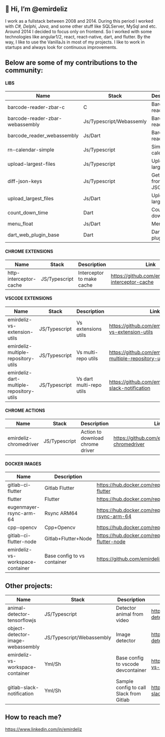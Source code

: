 ## 👋 Hi, I’m @emirdeliz

I work as a fullstack between 2008 and 2014. During this period I worked with *C#, Delphi, Java*, and some other stuff like SQLServer, MySql and etc. Around 2014 I decided to focus only on frontend. So I worked with some technologies like angular1/2, react, react-native, dart, and flutter. By the way, I like to use the VanillaJs in most of my projects. I like to work in startups and always look for continuous improvements.

## Below are some of my contributions to the community:

#### LIBS

| **Name**                        | **Stack**                | **Description**                    | **Link**                                              |
| ------------------------------- | ------------------------ | ---------------------------------- | ----------------------------------------------------- |
| barcode-reader-zbar-c           | C                        | Barcode reader             | https://github.com/emirdeliz/barcode-reader-zbar-c            |
| barcode-reader-zbar-webassembly | Js/Typescript/Webassemly | Barcode reader             | https://www.npmjs.com/package/barcode-reader-zbar-webassembly |
| barcode_reader_webassembly      | Js/Dart                  | Barcode reader             | https://pub.dev/packages/barcode_reader_webassembly           |
| rn-calendar-simple              | Js/Typescript            | Simple calendar            | https://www.npmjs.com/package/rn-calendar-simple              |
| upload-largest-files            | Js/Typescript            | Upload large files         | https://www.npmjs.com/package/upload-largest-files            |
| diff-json-keys                  | Js/Typescript            | Get the diff from two JSON | https://www.npmjs.com/package/diff-json-keys                  |
| upload_largest_files            | Js/Dart                  | Upload large files         | https://pub.dev/packages/upload_largest_files                 |
| count_down_time                 | Dart                     | Count-down timer           | https://pub.dev/packages/count_down_time                      |
| menu_float                      | Js/Dart                  | Menu float                 | https://pub.dev/packages/menu_float                           |
| dart_web_plugin_base            | Dart                     | Dart web plugin base       | https://pub.dev/packages/dart_web_plugin_base                 |

#### CHROME EXTENSIONS

| **Name**                        | **Stack**                | **Description**                    | **Link**                                            |
| ------------------------------- | ------------------------ | ---------------------------------- | --------------------------------------------------- |
| http-interceptor-cache          | JS/Typescript            | Interceptor to make cache          | https://github.com/emirdeliz/http-interceptor-cache |

#### VSCODE EXTENSIONS

| **Name**                                 | **Stack**                | **Description**                    | **Link**                                         |
| ---------------------------------------- | ------------------------ | ---------------------------------- | -------------------------------------------------|
| emirdeliz-vs-extension-utils             | JS/Typescript | Vs extensions utils      | https://github.com/emirdeliz/emirdeliz-vs-extension-utils             |
| emirdeliz-multiple-repository-utils      | JS/Typescript | Vs multi-repo utils      | https://github.com/emirdeliz/emirdeliz-multiple-repository-utils      |
| emirdeliz-dart-multiple-repository-utils | JS/Typescript | Vs dart multi-repo utils | https://github.com/emirdeliz/gitlab-slack-notification                |

#### CHROME ACTIONS

| **Name**                        | **Stack**                | **Description**                    | **Link**                                            |
| ------------------------------- | ------------------------ | ---------------------------------- | --------------------------------------------------- |
| emirdeliz-chromedriver          | JS/Typescript            | Action to download chrome driver   | https://github.com/emirdeliz/emirdeliz-chromedriver |

#### DOCKER IMAGES

| **Name**                         | **Description**             |     **Link**                                                               |
| -------------------------------- | --------------------------- | -------------------------------------------------------------------------- |
| gitlab-ci-flutter                | Gitlab Flutter              | https://hub.docker.com/repository/docker/emirdeliz/gitlab-ci-flutter       |
| flutter                          | Flutter                     | https://hub.docker.com/repository/docker/emirdeliz/flutter                 |
| eugenmayer-rsync-arm-64          | Rsync ARM64                 | https://hub.docker.com/repository/docker/emirdeliz/eugenmayer-rsync-arm-64 |
| cpp-opencv                       | Cpp+Opencv                  | https://hub.docker.com/repository/docker/emirdeliz/cpp-opencv              |
| gitlab-ci-flutter-node           | Gitlab+Flutter+Node         | https://hub.docker.com/repository/docker/emirdeliz/gitlab-ci-flutter-node  |
| emirdeliz-vs-workspace-container | Base config to vs container | https://github.com/emirdeliz/emirdeliz-vs-workspace-container              |

## Other projects:

| **Name**                                 | **Stack**                 | **Description**                         | **Link**                                                       |
| ---------------------------------------- | ------------------------- | --------------------------------------- | -------------------------------------------------------------- |
| animal-detector-tensorflowjs             | JS/Typescript             | Detector animal from video              | https://github.com/emirdeliz/animal-detector-tensorflowjs      |
| object-detector-image-webassembly        | JS/Typescript/Webassembly | Image detector                          | https://github.com/emirdeliz/object-detector-image-webassembly |
| emirdeliz-vs-workspace-container         | Yml/Sh                    | Base config to vscode devcontainer      | https://github.com/emirdeliz/emirdeliz-vs-workspace-container  |
| gitlab-slack-notification                | Yml/Sh                    | Sample config to call Slack from Gitlab | https://github.com/emirdeliz/gitlab-slack-notification         |

## How to reach me?
 https://www.linkedin.com/in/emirdeliz
 
<!---
emirdeliz/emirdeliz is a ✨ special ✨ repository because its `README.md` (this file) appears on your GitHub profile.
You can click the Preview link to take a look at your changes.
--->
